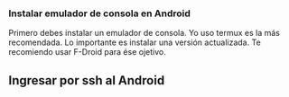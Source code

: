 ### Instalar emulador de consola en Android
Primero debes instalar un emulador de consola. Yo uso termux es la más recomendada.
Lo importante es instalar una versión actualizada. 
Te recomiendo usar F-Droid para ése ojetivo. 

## Ingresar por ssh al Android

